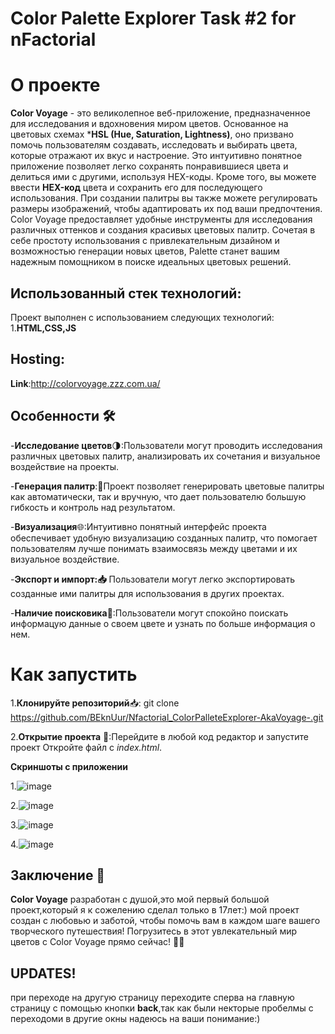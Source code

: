 # Color Palette Explorer Task #2 for nFactorial
# О проекте
**Color Voyage** - это великолепное веб-приложение, предназначенное для исследования и вдохновения миром цветов. Основанное на цветовых схемах ***HSL (Hue, Saturation, Lightness)**, оно призвано помочь пользователям создавать, исследовать и выбирать цвета, которые отражают их вкус и настроение. Это интуитивно понятное приложение позволяет легко сохранять понравившиеся цвета и делиться ими с другими, используя HEX-коды. Кроме того, вы можете ввести **HEX-код** цвета и сохранить его для последующего использования. При создании палитры вы также можете регулировать размеры изображений, чтобы адаптировать их под ваши предпочтения.  Color Voyage предоставляет удобные инструменты для исследования различных оттенков и создания красивых цветовых палитр. Сочетая в себе простоту использования с привлекательным дизайном и возможностью генерации новых цветов, Palette станет вашим надежным помощником в поиске идеальных цветовых решений.

## Использованный стек технологий:
Проект выполнен с использованием следующих технологий:
1.**HTML,CSS,JS**


## Hosting:
**Link**:http://colorvoyage.zzz.com.ua/


## Особенности   🛠
-**Исследование цветов**🌗:Пользователи могут проводить исследования различных цветовых палитр, анализировать их сочетания и визуальное воздействие на проекты.

-**Генерация палитр**:📄Проект позволяет генерировать цветовые палитры как автоматически, так и вручную, что дает пользователю большую гибкость и контроль над результатом.

-**Визуализация**🌐:Интуитивно понятный интерфейс проекта обеспечивает удобную визуализацию созданных палитр, что помогает пользователям лучше понимать взаимосвязь между цветами и их визуальное воздействие.

 -**Экспорт и импорт:📥** Пользователи могут легко экспортировать созданные ими палитры для использования в других проектах.
 
 -**Наличие поисковика🚀**:Пользователи могут спокойно поискать информацую данные о своем цвете и узнать по больше информация о нем.



 # Как запустить

 1.**Клонируйте репозиторий**📥: git clone https://github.com/BEknUur/Nfactorial_ColorPalleteExplorer-AkaVoyage-.git
 
 2.**Открытие проекта**  📂:Перейдите в любой код редактор и запустите проект Откройте файл с *index.html*.


 **Cкриншоты с приложении**

 1.![image](https://github.com/BEknUur/Nfactorial_ColorPalleteExplorer-AkaVoyage-/assets/106554639/d0f90edf-9c7b-42b8-9a1b-4953fc72216f)


 2.![image](https://github.com/BEknUur/Nfactorial_ColorPalleteExplorer-AkaVoyage-/assets/106554639/731e99b3-d05d-4e9a-9f1b-388292e488fe)
 

 3.![image](https://github.com/BEknUur/Nfactorial_ColorPalleteExplorer-AkaVoyage-/assets/106554639/b96dc6a8-d461-48a0-9e67-fcc85a786c25)
 

 4.![image](https://github.com/BEknUur/Nfactorial_ColorPalleteExplorer-AkaVoyage-/assets/106554639/5c0b8a5f-43c8-47a9-8626-d454f7b19052)



 ## Заключение  🎉
 **Color Voyage** разработан с душой,это мой первый большой проект,который я к сожелению сделал только в 17лет:) мой проект создан с любовью и заботой, чтобы помочь вам в каждом шаге вашего творческого путешествия! Погрузитесь в этот увлекательный мир цветов с Color Voyage прямо сейчас! 🌈✨



## **UPDATES!**
при перeходе на другую страницу переходите сперва на главную страницу с помощью кнопки **back**,так как были некторые пробелмы с переходоми в другие окны надеюсь на ваши понимание:)



 

 






 
